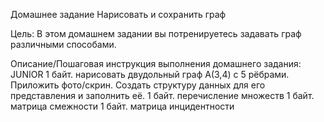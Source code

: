 Домашнее задание
Нарисовать и сохранить граф

Цель:
В этом домашнем задании вы потренируетесь задавать граф различными способами.


Описание/Пошаговая инструкция выполнения домашнего задания:
JUNIOR
1 байт. нарисовать двудольный граф А(3,4) с 5 рёбрами. Приложить фото/скрин.
Создать структуру данных для его представления и заполнить её.
1 байт. перечисление множеств
1 байт. матрица смежности
1 байт. матрица инцидентности